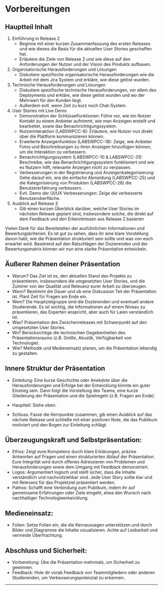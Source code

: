 # Vorbereitungen

## Hauptteil Inhalt

1. Einführung in Release 2
     - Beginne mit einer kurzen Zusammenfassung des ersten Releases und wie dieses die Basis für die aktuellen User Stories geschaffen hat.
     - Erläutere die Ziele von Release 2 und wie diese auf den Anforderungen der Nutzer und der Vision des Produkts aufbauen.
2. Organisatorische Herausforderungen und Lösungen
      - Diskutiere spezifische organisatorische Herausforderungen wie die Arbeit mit dem Jira System und erkläre, wie diese gelöst wurden.
3. Technische Herausforderungen und Lösungen
      - Diskutiere spezifische technische Herausforderungen, vor allem des Deployments und erkläre, wie diese gelöst wurden und wo der Mehrwert für den Kunden liegt.
      - Außerdem evtl. wenn Zeit zu kurz noch Chat-System.
4. User Stories mit Live Demo
      - Demonstration der Schlüsselfunktionen: Führe vor, wie ein Nutzer Kontakt zu einem Anbieter aufnimmt, wie man Anzeigen erstellt und bearbeitet, sowie das Benachrichtigungssystem.
      - Nutzerinteraktion (LABSWPCC-6): Erläutere, wie Nutzer nun direkt über die Plattform kommunizieren können.
      - Erweiterte Anzeigenfunktion (LABSWPCC-18): Zeige, wie Anbieter Fotos und Beschreibungen zu ihren Anzeigen hinzufügen können, um die Interaktion zu verbessern.
      - Benachrichtigungssystem (LABSWPCC-10 & LABSWPCC-31): Beschreibe, wie das Benachrichtigungssystem funktioniert und wie es Nutzern hilft, relevante Anzeigen nicht zu verpassen.
      - Verbesserungen in der Registrierung und Anzeigenkategorisierung: Gehe darauf ein, wie die einfache Abmeldung (LABSWPCC-25) und die Kategorisierung von Produkten (LABSWPCC-28) die Benutzererfahrung verbessern.
      - Evtl. Demo der UI/UX Verbesserungen: Zeige die verbesserte Benutzeroberfläche.
5. Ausblick auf Release 3
      - Gib einen kurzen Überblick darüber, welche User Stories im nächsten Release geplant sind, insbesondere solche, die direkt auf dem Feedback und den Erkenntnissen aus Release 2 basieren

Vielen Dank für das Bereitstellen der ausführlichen Informationen und Bewertungskriterien. Es ist gut zu sehen, dass ihr eine klare Vorstellung davon habt, wie die Präsentation strukturiert sein sollte und was von euch erwartet wird. Basierend auf den Ratschlägen der Dozierenden und der Bewertungsmatrix können wir nun eine starke Präsentation entwickeln.

## Äußerer Rahmen deiner Präsentation

- Warum? Das Ziel ist es, den aktuellen Stand des Projekts zu präsentieren, insbesondere die umgesetzten User Stories, und die Zuhörer von der Qualität und Relevanz eurer Arbeit zu überzeugen.
- Wann? Bestimmt die Dauer und ob eine Diskussion Teil der Präsentation ist. Plant Zeit für Fragen am Ende ein.
- Wem? Die Hauptzielgruppe sind die Dozierenden und eventuell andere Studierende. Es ist wichtig, die Informationen auf einem Niveau zu präsentieren, das Experten anspricht, aber auch für Laien verständlich ist.
- Was? Präsentation des Zwischenreleases mit Schwerpunkt auf den umgesetzten User Stories.
- Wo? Berücksichtige die technischen Gegebenheiten des Präsentationsraums (z.B. Größe, Akustik, Verfügbarkeit von Technologie).
- Wie? Methodik und Medieneinsatz planen, um die Präsentation lebendig zu gestalten.

## Innere Struktur der Präsentation

- Einleitung: Eine kurze Geschichte oder Anekdote über die Herausforderungen und Erfolge bei der Entwicklung könnte ein guter Einstieg sein. Dann folgt die Vorstellung des Teams, eine kurze Gliederung der Präsentation und die Spielregeln (z.B. Fragen am Ende).
  
- Hauptteil: Siehe oben.
  
- Schluss: Fasse die Kernpunkte zusammen, gib einen Ausblick auf das nächste Release und schließe mit einer positiven Note, die das Publikum motiviert und den Bogen zur Einleitung schlägt.

## Überzeugungskraft und Selbstpräsentation:

- Ethos: Zeigt eure Kompetenz durch klare Erklärungen, präzise Antworten auf Fragen und einen strukturierten Ablauf der Präsentation. Eure Integrität wird durch offenes Adressieren von Problemen und Herausforderungen sowie dem Umgang mit Feedback demonstriert.
- Logos: Argumentiert logisch und stellt sicher, dass die Inhalte verständlich und nachvollziehbar sind. Jede User Story sollte klar und mit Relevanz für das Projektziel präsentiert werden.
- Pathos: Schafft eine Verbindung zum Publikum, indem ihr auf gemeinsame Erfahrungen oder Ziele eingeht, etwa den Wunsch nach nachhaltiger Technologieentwicklung.

## Medieneinsatz:

- Folien: Setze Folien ein, die die Kernaussagen unterstützen und durch Bilder und Diagramme die Inhalte visualisieren. Achte auf Lesbarkeit und vermeide Überfrachtung.

## Abschluss und Sicherheit:

- Vorbereitung: Übe die Präsentation mehrmals, um Sicherheit zu gewinnen.
- Feedback: Hole dir vorab Feedback von Teammitgliedern oder anderen Studierenden, um Verbesserungspotenzial zu erkennen.

---
